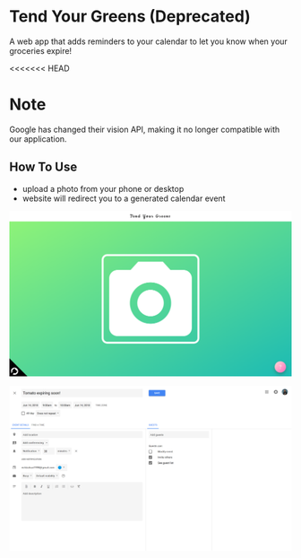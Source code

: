# Tend Your Greens (Deprecated)
A web app that adds reminders to your calendar to let you know when your groceries expire!

<<<<<<< HEAD
# Note
Google has changed their vision API, making it no longer compatible with our application.

## How To Use
* upload a photo from your phone or desktop
* website will redirect you to a generated calendar event

![landing page](./screenshots/landing.png)

![calendar event](./screenshots/calendar.png)
